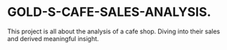 # GOLD-S-CAFE-SALES-ANALYSIS.
This project is all about the analysis of a cafe shop. Diving into their sales and derived meaningful insight.
